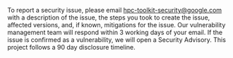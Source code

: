 To report a security issue, please email hpc-toolkit-security@google.com
with a description of the issue, the steps you took to create the issue,
affected versions, and, if known, mitigations for the issue. Our vulnerability
management team will respond within 3 working days of your email. If the issue
is confirmed as a vulnerability, we will open a Security Advisory. This project
follows a 90 day disclosure timeline.
